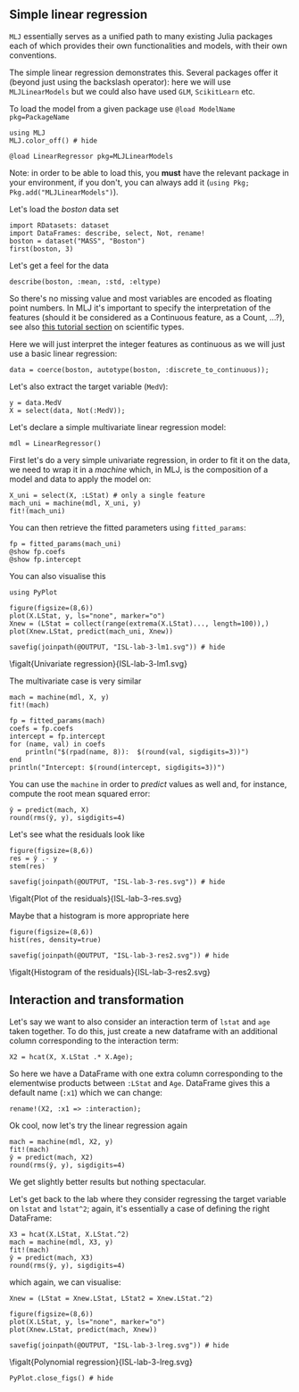 <!--This file was generated, do not modify it.-->
## Simple linear regression

`MLJ` essentially serves as a unified path to many existing Julia packages each of which provides their own functionalities and models, with their own conventions.

The simple linear regression demonstrates this.
Several packages offer it (beyond just using the backslash operator): here we will use `MLJLinearModels` but we could also have used `GLM`, `ScikitLearn` etc.

To load the model from a given package use `@load ModelName pkg=PackageName`

```julia:ex1
using MLJ
MLJ.color_off() # hide

@load LinearRegressor pkg=MLJLinearModels
```

Note: in order to be able to load this, you **must** have the relevant package in your environment, if you don't, you can always add it (``using Pkg; Pkg.add("MLJLinearModels")``).

Let's load the _boston_ data set

```julia:ex2
import RDatasets: dataset
import DataFrames: describe, select, Not, rename!
boston = dataset("MASS", "Boston")
first(boston, 3)
```

Let's get a feel for the data

```julia:ex3
describe(boston, :mean, :std, :eltype)
```

So there's no missing value and most variables are encoded as floating point numbers.
In MLJ it's important to specify the interpretation of the features (should it be considered as a Continuous feature, as a Count, ...?), see also [this tutorial section](/getting-started/choosing-a-model/#data_and_its_interpretation) on scientific types.

Here we will just interpret the integer features as continuous as we will just use a basic linear regression:

```julia:ex4
data = coerce(boston, autotype(boston, :discrete_to_continuous));
```

Let's also extract the target variable (`MedV`):

```julia:ex5
y = data.MedV
X = select(data, Not(:MedV));
```

Let's declare a simple multivariate linear regression model:

```julia:ex6
mdl = LinearRegressor()
```

First let's do a very simple univariate regression, in order to fit it on the data, we need to wrap it in a _machine_ which, in MLJ, is the composition of a model and data to apply the model on:

```julia:ex7
X_uni = select(X, :LStat) # only a single feature
mach_uni = machine(mdl, X_uni, y)
fit!(mach_uni)
```

You can then retrieve the  fitted parameters using `fitted_params`:

```julia:ex8
fp = fitted_params(mach_uni)
@show fp.coefs
@show fp.intercept
```

You can also visualise this

```julia:ex9
using PyPlot

figure(figsize=(8,6))
plot(X.LStat, y, ls="none", marker="o")
Xnew = (LStat = collect(range(extrema(X.LStat)..., length=100)),)
plot(Xnew.LStat, predict(mach_uni, Xnew))

savefig(joinpath(@OUTPUT, "ISL-lab-3-lm1.svg")) # hide
```

\figalt{Univariate regression}{ISL-lab-3-lm1.svg}

The  multivariate case is very similar

```julia:ex10
mach = machine(mdl, X, y)
fit!(mach)

fp = fitted_params(mach)
coefs = fp.coefs
intercept = fp.intercept
for (name, val) in coefs
    println("$(rpad(name, 8)):  $(round(val, sigdigits=3))")
end
println("Intercept: $(round(intercept, sigdigits=3))")
```

You can use the `machine` in order to _predict_ values as well and, for instance, compute the root mean squared error:

```julia:ex11
ŷ = predict(mach, X)
round(rms(ŷ, y), sigdigits=4)
```

Let's see what the residuals look like

```julia:ex12
figure(figsize=(8,6))
res = ŷ .- y
stem(res)

savefig(joinpath(@OUTPUT, "ISL-lab-3-res.svg")) # hide
```

\figalt{Plot of the residuals}{ISL-lab-3-res.svg}

Maybe that a histogram is more appropriate here

```julia:ex13
figure(figsize=(8,6))
hist(res, density=true)

savefig(joinpath(@OUTPUT, "ISL-lab-3-res2.svg")) # hide
```

\figalt{Histogram of the residuals}{ISL-lab-3-res2.svg}

## Interaction and transformation

Let's say we want to also consider an interaction term of `lstat` and `age` taken together.
To do this, just create a new dataframe with an additional column corresponding to the interaction term:

```julia:ex14
X2 = hcat(X, X.LStat .* X.Age);
```

So here we have a DataFrame with one extra column corresponding to the elementwise products between `:LStat` and `Age`.
DataFrame gives this a default name (`:x1`) which we can change:

```julia:ex15
rename!(X2, :x1 => :interaction);
```

Ok cool, now let's try the linear regression again

```julia:ex16
mach = machine(mdl, X2, y)
fit!(mach)
ŷ = predict(mach, X2)
round(rms(ŷ, y), sigdigits=4)
```

We get slightly better results but nothing spectacular.

Let's get back to the lab where they consider regressing the target variable on `lstat` and `lstat^2`; again, it's essentially a case of defining the right DataFrame:

```julia:ex17
X3 = hcat(X.LStat, X.LStat.^2)
mach = machine(mdl, X3, y)
fit!(mach)
ŷ = predict(mach, X3)
round(rms(ŷ, y), sigdigits=4)
```

which again, we can visualise:

```julia:ex18
Xnew = (LStat = Xnew.LStat, LStat2 = Xnew.LStat.^2)

figure(figsize=(8,6))
plot(X.LStat, y, ls="none", marker="o")
plot(Xnew.LStat, predict(mach, Xnew))

savefig(joinpath(@OUTPUT, "ISL-lab-3-lreg.svg")) # hide
```

\figalt{Polynomial regression}{ISL-lab-3-lreg.svg}

```julia:ex19
PyPlot.close_figs() # hide
```

